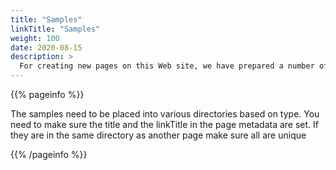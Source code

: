 ```yaml
---
title: "Samples"
linkTitle: "Samples"
weight: 100
date: 2020-08-15
description: >
  For creating new pages on this Web site, we have prepared a number of samples. 
---
```



{{% pageinfo %}}

The samples need to be placed into various directories based on type. You need to make sure the title and the linkTitle in the page metadata are set. If they are in the same directory as another page make sure all are unique

{{% /pageinfo %}}
